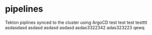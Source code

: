 # pipelines
Tekton piplines synced to the cluster using ArgoCD
test
test
test
testttt
asdasdasd
asdasd
asdasd
asdasd
asdas3322342
adas323223
qewq

